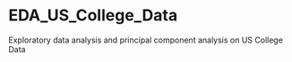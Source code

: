 # EDA_US_College_Data
Exploratory data analysis and principal component analysis on US College Data
